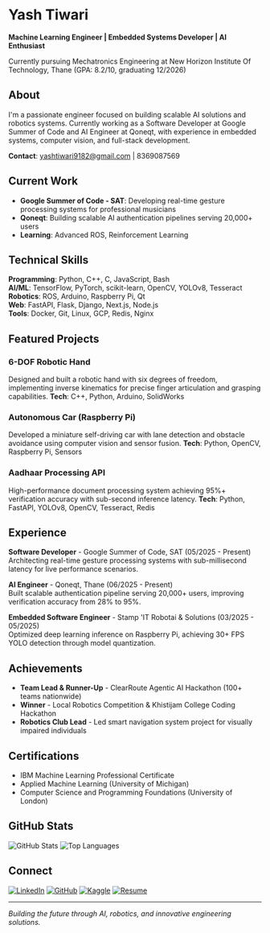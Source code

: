 # Yash Tiwari

**Machine Learning Engineer | Embedded Systems Developer | AI Enthusiast**

Currently pursuing Mechatronics Engineering at New Horizon Institute Of Technology, Thane (GPA: 8.2/10, graduating 12/2026)

## About

I'm a passionate engineer focused on building scalable AI solutions and robotics systems. Currently working as a Software Developer at Google Summer of Code and AI Engineer at Qoneqt, with experience in embedded systems, computer vision, and full-stack development.

**Contact**: yashtiwari9182@gmail.com | 8369087569

## Current Work

- **Google Summer of Code - SAT**: Developing real-time gesture processing systems for professional musicians
- **Qoneqt**: Building scalable AI authentication pipelines serving 20,000+ users
- **Learning**: Advanced ROS, Reinforcement Learning

## Technical Skills

**Programming**: Python, C++, C, JavaScript, Bash  
**AI/ML**: TensorFlow, PyTorch, scikit-learn, OpenCV, YOLOv8, Tesseract  
**Robotics**: ROS, Arduino, Raspberry Pi, Qt  
**Web**: FastAPI, Flask, Django, Next.js, Node.js  
**Tools**: Docker, Git, Linux, GCP, Redis, Nginx

## Featured Projects

### 6-DOF Robotic Hand
Designed and built a robotic hand with six degrees of freedom, implementing inverse kinematics for precise finger articulation and grasping capabilities.
**Tech**: C++, Python, Arduino, SolidWorks

### Autonomous Car (Raspberry Pi)
Developed a miniature self-driving car with lane detection and obstacle avoidance using computer vision and sensor fusion.
**Tech**: Python, OpenCV, Raspberry Pi, Sensors

### Aadhaar Processing API
High-performance document processing system achieving 95%+ verification accuracy with sub-second inference latency.
**Tech**: Python, FastAPI, YOLOv8, OpenCV, Tesseract, Redis

## Experience

**Software Developer** - Google Summer of Code, SAT (05/2025 - Present)  
Architecting real-time gesture processing systems with sub-millisecond latency for live performance scenarios.

**AI Engineer** - Qoneqt, Thane (06/2025 - Present)  
Built scalable authentication pipeline serving 20,000+ users, improving verification accuracy from 28% to 95%.

**Embedded Software Engineer** - Stamp 'IT Robotai & Solutions (03/2025 - 05/2025)  
Optimized deep learning inference on Raspberry Pi, achieving 30+ FPS YOLO detection through model quantization.

## Achievements

- **Team Lead & Runner-Up** - ClearRoute Agentic AI Hackathon (100+ teams nationwide)
- **Winner** - Local Robotics Competition & Khistijam College Coding Hackathon
- **Robotics Club Lead** - Led smart navigation system project for visually impaired individuals

## Certifications

- IBM Machine Learning Professional Certificate
- Applied Machine Learning (University of Michigan)
- Computer Science and Programming Foundations (University of London)

## GitHub Stats

![GitHub Stats](https://github-readme-stats.vercel.app/api?username=pyandcpp-coder&show_icons=true&theme=transparent&hide_border=true)
![Top Languages](https://github-readme-stats.vercel.app/api/top-langs/?username=pyandcpp-coder&layout=compact&theme=transparent&hide_border=true)

## Connect

[![LinkedIn](https://img.shields.io/badge/LinkedIn-0077B5?style=flat&logo=linkedin&logoColor=white)](https://linkedin.com/in/yrevash)
[![GitHub](https://img.shields.io/badge/GitHub-181717?style=flat&logo=github&logoColor=white)](https://github.com/pyandcpp-coder)
[![Kaggle](https://img.shields.io/badge/Kaggle-20BEFF?style=flat&logo=kaggle&logoColor=white)](https://kaggle.com/yashtiwari9182)
[![Resume](https://img.shields.io/badge/Resume-FF5722?style=flat&logo=googledrive&logoColor=white)](https://drive.google.com/file/d/1b11xIeccYCvirHlGR3RUcIXmyZz5q-li/view?usp=sharing)

---

*Building the future through AI, robotics, and innovative engineering solutions.*
